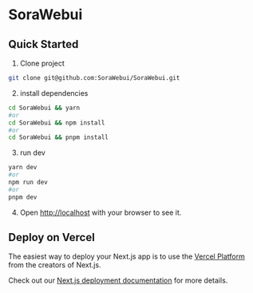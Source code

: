 # SoraWebui

## Quick Started

1. Clone project

```bash
git clone git@github.com:SoraWebui/SoraWebui.git
```

2. install dependencies

```bash
cd SoraWebui && yarn
#or
cd SoraWebui && npm install
#or
cd SoraWebui && pnpm install
```

3. run dev

```bash
yarn dev
#or
npm run dev
#or
pnpm dev
```

4. Open [http://localhost](http://localhost) with your browser to see it.

## Deploy on Vercel

The easiest way to deploy your Next.js app is to use the [Vercel Platform](https://vercel.com/new?utm_medium=default-template&filter=next.js&utm_source=create-next-app&utm_campaign=create-next-app-readme) from the creators of Next.js.

Check out our [Next.js deployment documentation](https://nextjs.org/docs/deployment) for more details.
